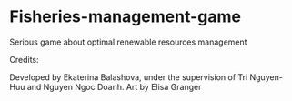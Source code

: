 # Fisheries-management-game
Serious game about optimal  renewable resources management

Credits:

Developed by Ekaterina Balashova, under the supervision of Tri Nguyen-Huu and Nguyen Ngoc Doanh. Art by Elisa Granger
